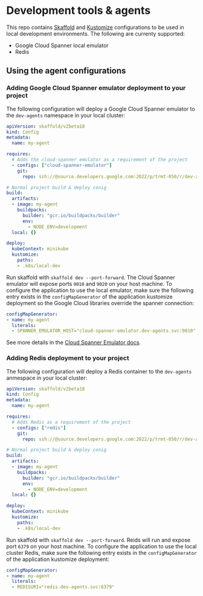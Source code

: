 # Development tools & agents

This repo contains [Skaffold][skaffold] and [Kustomize][kustomize] configurations to be used in local development environments. The following are currenty supported:

* Google Cloud Spanner local emulator
* Redis


## Using the agent configurations

### Adding Google Cloud Spanner emulator deployment to your project

The following configuration will deploy a Google Cloud Spanner emulator to the `dev-agents` namespace in your local cluster:

```yaml
apiVersion: skaffold/v2beta18
kind: Config
metadata:
  name: my-agent

requires:
  # Adds the cloud-spanner emulator as a requirement of the project
  - configs: ["cloud-spanner-emulator"]
    git:
      repo: ssh://@source.developers.google.com:2022/p/trmt-050/r/dev-agents

# Normal project build & deploy conig
build:
  artifacts:
  - image: my-agent
    buildpacks:
      builder: "gcr.io/buildpacks/builder"
      env:
        - NODE_ENV=development
  local: {}

deploy:
  kubeContext: minikube
  kustomize:
    paths:
    - .k8s/local-dev
```

Run skaffold with `skaffold dev --port-forward`. The Cloud Spanner emulator will expose ports `9010` and `9020` on your host machine.  To configure the application to use the local emulator, make sure the following entry exists in the `configMapGenerator` of the application kustomize deployment so the Google Cloud libraries override the spanner connection:

```yaml
configMapGenerator:
- name: my-agent
  literals:
  - SPANNER_EMULATOR_HOST="cloud-spanner-emulator.dev-agents.svc:9010"

```

See more details in the [Cloud Spanner Emulator docs][spanner-emulator].

### Adding Redis deployment to your project

The following configuration will deploy a Redis container to the `dev-agents` anmespace in your local cluster:

```yaml
apiVersion: skaffold/v2beta18
kind: Config
metadata:
  name: my-agent

requires:
  # Adds Redis as a requirement of the project
  - configs: ["redis"]
    git:
      repo: ssh://@source.developers.google.com:2022/p/trmt-050/r/dev-agents

# Normal project build & deploy conig
build:
  artifacts:
  - image: my-agent
    buildpacks:
      builder: "gcr.io/buildpacks/builder"
      env:
        - NODE_ENV=development
  local: {}

deploy:
  kubeContext: minikube
  kustomize:
    paths:
    - .k8s/local-dev
```

Run skaffold with `skaffold dev --port-forward`. Reids will run and expose port `6379` on your host machine. To configure the application to use the local cluster Redis, make sure the following entry exists in the `configMapGenerator` of the application kustomize deployment:

```yaml
configMapGenerator:
- name: my-agent
  literals:
  - REDISURI="redis.dev-agents.svc:6379"

```

[spanner-emulator]: https://cloud.google.com/spanner/docs/emulator
[kustomize]: https://kubectl.docs.kubernetes.io/installation/kustomize/
[skaffold]: https://skaffold.dev
